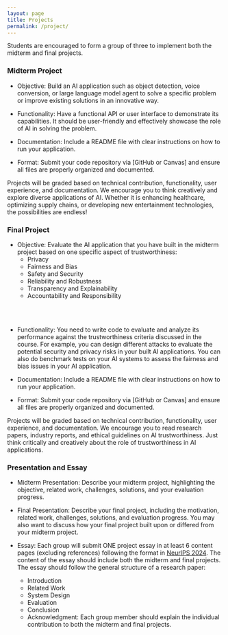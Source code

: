 ```yaml
---
layout: page
title: Projects
permalink: /project/
---
```



Students are encouraged to form a group of three to implement both the midterm and final projects.

### **Midterm Project**

* Objective: Build an AI application such as object detection, voice conversion, or large language model agent to solve a specific problem or improve existing solutions in an innovative way.

* Functionality: Have a functional API or user interface to demonstrate its capabilities. It should be user-friendly and effectively showcase the role of AI in solving the problem.

* Documentation: Include a README file with clear instructions on how to run your application.

* Format: Submit your code repository via [GitHub or Canvas] and ensure all files are properly organized and documented.

Projects will be graded based on technical contribution, functionality, user experience, and documentation. We encourage you to think creatively and explore diverse applications of AI. Whether it is enhancing healthcare, optimizing supply chains, or developing new entertainment technologies, the possibilities are endless!

### **Final Project**

* Objective: Evaluate the AI application that you have built in the midterm project based on one specific aspect of trustworthiness:
    * Privacy
    * Fairness and Bias
    * Safety and Security
    * Reliability and Robustness
    * Transparency and Explainability
    * Accountability and Responsibility
<br>
<br/>

* Functionality: You need to write code to evaluate and analyze its performance against the trustworthiness criteria discussed in the course. For example, you can design different attacks to evaluate the potential security and privacy risks in your built AI applications. You can also do benchmark tests on your AI systems to assess the fairness and bias issues in your AI application.

* Documentation: Include a README file with clear instructions on how to run your application.

* Format: Submit your code repository via [GitHub or Canvas] and ensure all files are properly organized and documented.

Projects will be graded based on technical contribution, functionality, user experience, and documentation. We encourage you to read research papers, industry reports, and ethical guidelines on AI trustworthiness. Just think critically and creatively about the role of trustworthiness in AI applications.

### **Presentation and Essay**

* Midterm Presentation: Describe your midterm project, highlighting the objective, related work, challenges, solutions, and your evaluation progress.

* Final Presentation: Describe your final project, including the motivation, related work, challenges, solutions, and evaluation progress. You may also want to discuss how your final project built upon or differed from your midterm project.
    
* Essay: Each group will submit ONE project essay in at least 6 content pages (excluding references) following the format in [NeurIPS 2024](https://www.overleaf.com/latex/templates/neurips-2024/tpsbbrdqcmsh). The content of the essay should include both the midterm and final projects. The essay should follow the general structure of a research paper:
    * Introduction
    * Related Work
    * System Design
    * Evaluation
    * Conclusion
    * Acknowledgment: Each group member should explain the individual contribution to both the midterm and final projects.
